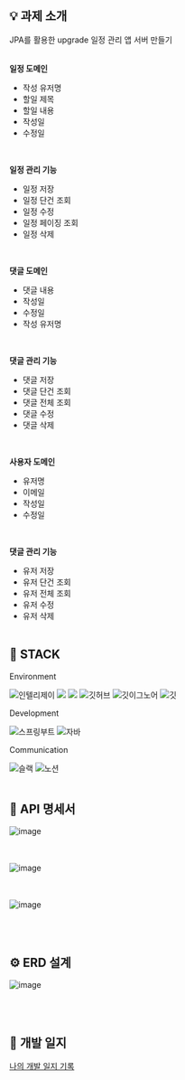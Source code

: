 ## 💡 과제 소개
JPA를 활용한 upgrade 일정 관리 앱 서버 만들기
<br/><br />

<b>일정 도메인</b>
- 작성 유저명
- 할일 제목
- 할일 내용
- 작성일
- 수정일
<br />

<b>일정 관리 기능</b>
- 일정 저장
- 일정 단건 조회
- 일정 수정
- 일정 페이징 조회
- 일정 삭제
<br />

<b>댓글 도메인</b>
- 댓글 내용
- 작성일
- 수정일
- 작성 유저명
<br />

<b>댓글 관리 기능</b>
- 댓글 저장
- 댓글 단건 조회
- 댓글 전체 조회
- 댓글 수정
- 댓글 삭제
<br />

<b>사용자 도메인</b>
- 유저명
- 이메일
- 작성일
- 수정일
<br />

<b>댓글 관리 기능</b>
- 유저 저장
- 유저 단건 조회
- 유저 전체 조회
- 유저 수정
- 유저 삭제
<br /><br />

## 🚀 STACK

Environment


![인텔리제이](   https://img.shields.io/badge/IntelliJ_IDEA-000000.svg?style=for-the-badge&logo=intellij-idea&logoColor=white)
![](https://img.shields.io/badge/Gradle-02303a?style=for-the-badge&logo=gradle&logoColor=white)
![](https://img.shields.io/badge/Postman-ff6c37?style=for-the-badge&logo=postman&logoColor=white)
![깃허브](https://img.shields.io/badge/GitHub-100000?style=for-the-badge&logo=github&logoColor=white)
![깃이그노어](https://img.shields.io/badge/gitignore.io-204ECF?style=for-the-badge&logo=gitignore.io&logoColor=white)
![깃](https://img.shields.io/badge/GIT-E44C30?style=for-the-badge&logo=git&logoColor=white)

Development

![스프링부트](https://img.shields.io/badge/SpringBoot-6db33f?style=for-the-badge&logo=springboot&logoColor=white)
![자바](https://img.shields.io/badge/Java-ED8B00?style=for-the-badge&logo=openjdk&logoColor=white)

Communication

![슬랙](  https://img.shields.io/badge/Slack-4A154B?style=for-the-badge&logo=slack&logoColor=white)
![노션](https://img.shields.io/badge/Notion-000000?style=for-the-badge&logo=notion&logoColor=white)
<br /><br />
## 📌 API 명세서
![image](https://github.com/user-attachments/assets/afb7c8c5-63b2-400f-ba42-78cf18742a75)

<br /><br />
![image](https://github.com/user-attachments/assets/20cd5ace-c40c-4363-ab7e-dceb42c86a04)


<br /><br />
![image](https://github.com/user-attachments/assets/490ede89-d4c4-4c43-97ca-c7c9523d1fe5)



<br /><br />

## ⚙️ ERD 설계
![image](https://github.com/user-attachments/assets/32ed51bb-20d5-4620-b068-304e2459e0d0)



<br /><br />

## 📝 개발 일지

<p>
<a href="https://jiyumi00.tistory.com/99" target="_blank">나의 개발 일지 기록</a>
</p>
<br/><br /><br />
